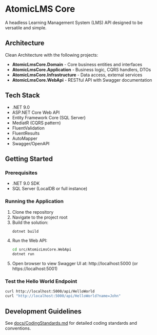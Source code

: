 # AtomicLMS Core

A headless Learning Management System (LMS) API designed to be versatile and simple.

## Architecture

Clean Architecture with the following projects:
- **AtomicLmsCore.Domain** - Core business entities and interfaces
- **AtomicLmsCore.Application** - Business logic, CQRS handlers, DTOs
- **AtomicLmsCore.Infrastructure** - Data access, external services
- **AtomicLmsCore.WebApi** - RESTful API with Swagger documentation

## Tech Stack

- .NET 9.0
- ASP.NET Core Web API
- Entity Framework Core (SQL Server)
- MediatR (CQRS pattern)
- FluentValidation
- FluentResults
- AutoMapper
- Swagger/OpenAPI

## Getting Started

### Prerequisites
- .NET 9.0 SDK
- SQL Server (LocalDB or full instance)

### Running the Application

1. Clone the repository
2. Navigate to the project root
3. Build the solution:
   ```bash
   dotnet build
   ```
4. Run the Web API:
   ```bash
   cd src/AtomicLmsCore.WebApi
   dotnet run
   ```
5. Open browser to view Swagger UI at: http://localhost:5000 (or https://localhost:5001)

### Test the Hello World Endpoint

```bash
curl http://localhost:5000/api/HelloWorld
curl "http://localhost:5000/api/HelloWorld?name=John"
```

## Development Guidelines

See [docs/CodingStandards.md](docs/CodingStandards.md) for detailed coding standards and conventions.